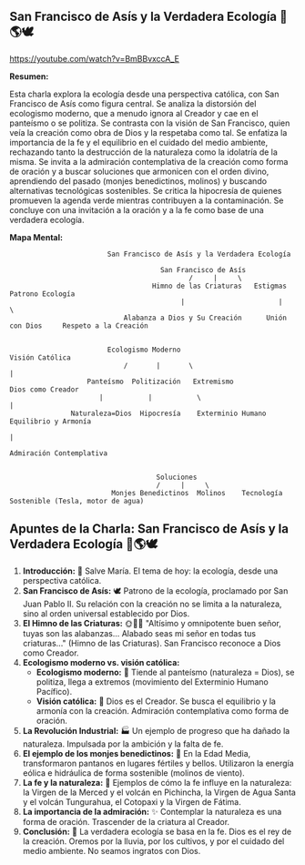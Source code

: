 ## San Francisco de Asís y la Verdadera Ecología 🌿🌎🕊️

https://youtube.com/watch?v=BmBBvxccA_E


**Resumen:**

Esta charla explora la ecología desde una perspectiva católica, con San Francisco de Asís como figura central.  Se analiza la distorsión del ecologismo moderno, que a menudo ignora al Creador y cae en el panteísmo o se politiza. Se contrasta con la visión de San Francisco, quien veía la creación como obra de Dios y la respetaba como tal.  Se enfatiza la importancia de la fe y el equilibrio en el cuidado del medio ambiente, rechazando tanto la destrucción de la naturaleza como la idolatría de la misma.  Se invita a la admiración contemplativa de la creación como forma de oración y a buscar soluciones que armonicen con el orden divino, aprendiendo del pasado (monjes benedictinos, molinos) y buscando alternativas tecnológicas sostenibles.  Se critica la hipocresía de quienes promueven la agenda verde mientras contribuyen a la contaminación. Se concluye con una invitación a la oración y a la fe como base de una verdadera ecología.


**Mapa Mental:**

```
                        San Francisco de Asís y la Verdadera Ecología

                                     San Francisco de Asís
                                            /     |     \
                                   Himno de las Criaturas   Estigmas    Patrono Ecología
                                          |                       |                \
                            Alabanza a Dios y Su Creación      Unión con Dios     Respeto a la Creación


                        Ecologismo Moderno                                     Visión Católica
                            /       |       \                                           |
                   Panteísmo  Politización   Extremismo                      Dios como Creador
                      |           |           \                                           |
               Naturaleza=Dios  Hipocresía    Exterminio Humano      Equilibrio y Armonía
                                                                            |
                                                                    Admiración Contemplativa


                                    Soluciones
                                    /     |     \
                         Monjes Benedictinos  Molinos    Tecnología Sostenible (Tesla, motor de agua)

```


## Apuntes de la Charla: San Francisco de Asís y la Verdadera Ecología 🌿🌎🕊️

1. **Introducción:** 🙏 Salve María. El tema de hoy: la ecología, desde una perspectiva católica.
2. **San Francisco de Asís:** 🕊️ Patrono de la ecología, proclamado por San Juan Pablo II.  Su relación con la creación no se limita a la naturaleza, sino al orden universal establecido por Dios.
3. **El Himno de las Criaturas:** 🌞🌝🌟 "Altísimo y omnipotente buen señor, tuyas son las alabanzas... Alabado seas mi señor en todas tus criaturas..." (Himno de las Criaturas). San Francisco reconoce a Dios como Creador.
4. **Ecologismo moderno vs. visión católica:**
    * **Ecologismo moderno:** 🚩 Tiende al panteísmo (naturaleza = Dios), se politiza, llega a extremos (movimiento del Exterminio Humano Pacífico).
    * **Visión católica:** 🙏 Dios es el Creador. Se busca el equilibrio y la armonía con la creación. Admiración contemplativa como forma de oración.
5. **La Revolución Industrial:** 🏭 Un ejemplo de progreso que ha dañado la naturaleza.  Impulsada por la ambición y la falta de fe.
6. **El ejemplo de los monjes benedictinos:** 🌳  En la Edad Media, transformaron pantanos en lugares fértiles y bellos.  Utilizaron la energía eólica e hidráulica de forma sostenible (molinos de viento).
7. **La fe y la naturaleza:** 🙏 Ejemplos de cómo la fe influye en la naturaleza: la Virgen de la Merced y el volcán en Pichincha, la Virgen de Agua Santa y el volcán Tungurahua, el Cotopaxi y la Virgen de Fátima.
8. **La importancia de la admiración:**  ✨ Contemplar la naturaleza es una forma de oración.  Trascender de la criatura al Creador.
9. **Conclusión:**  🙏 La verdadera ecología se basa en la fe.  Dios es el rey de la creación.  Oremos por la lluvia, por los cultivos, y por el cuidado del medio ambiente.  No seamos ingratos con Dios.


